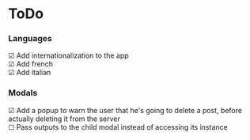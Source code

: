 # ToDo

### Languages
&#9745; Add internationalization to the app</br>
&#9745; Add french</br>
&#9745; Add italian</br>

### Modals
&#9745; Add a popup to warn the user that he's going to delete a post, before actually deleting it from the server</br>
&#9744; Pass outputs to the child modal instead of accessing its instance</br>

